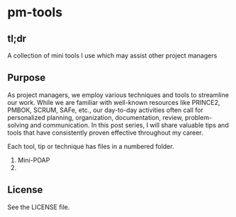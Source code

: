 # pm-tools

## tl;dr
A collection of mini tools I use which may assist other project managers

## Purpose

As project managers, we employ various techniques and tools to streamline our work.
While we are familiar with well-known resources like PRINCE2, PMBOK, SCRUM, SAFe, etc.,
our day-to-day activities often call for personalized planning, organization, documentation,
review, problem-solving and communication. In this post series, I will share valuable tips
and tools that have consistently proven effective throughout my career.

Each tool, tip or technique has files in a numbered folder.

1. Mini-POAP
2. 

## License
See the LICENSE file.
